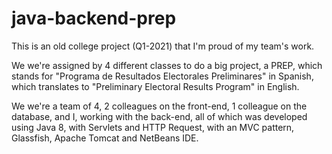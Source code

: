 # java-backend-prep
This is an old college project (Q1-2021) that I'm proud of my team's work.

We we're assigned by 4 different classes to do a big project, a PREP, which stands for "Programa de Resultados Electorales Preliminares" in Spanish, which translates to "Preliminary Electoral Results Program" in English.

We we're a team of 4, 2 colleagues on the front-end, 1 colleague on the database, and I, working with the back-end, all of which was developed using Java 8, with Servlets and HTTP Request, with an MVC pattern, Glassfish, Apache Tomcat and NetBeans IDE.
